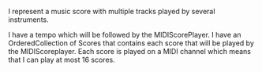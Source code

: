 I represent a music score with multiple tracks played by several instruments.

I have a tempo which will be followed by the MIDIScorePlayer.
I have an OrderedCollection of Scores that contains each score that will be played by the MIDIScoreplayer.
Each score is played on a MIDI channel which means that I can play at most 16 scores.
